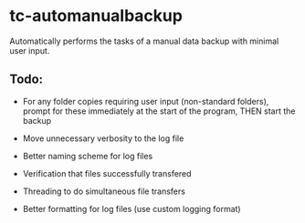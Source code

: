 # tc-automanualbackup
Automatically performs the tasks of a manual data backup with minimal user input.

## Todo:
- For any folder copies requiring user input (non-standard folders), prompt for these immediately at the start of the program, THEN start the backup
- Move unnecessary verbosity to the log file

- Better naming scheme for log files
- Verification that files successfully transfered
- Threading to do simultaneous file transfers
- Better formatting for log files (use custom logging format)